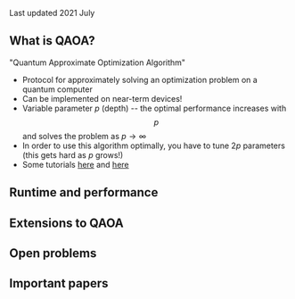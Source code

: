 Last updated 2021 July

## What is QAOA?

"Quantum Approximate Optimization Algorithm"

* Protocol for approximately solving an optimization problem on a quantum computer
* Can be implemented on near-term devices!
* Variable parameter $p$ (depth) -- the optimal performance increases with $$p$$ and solves the problem as $p \to \infty$ 
* In order to use this algorithm optimally, you have to tune $2p$ parameters (this gets hard as $p$ grows!)
* Some tutorials [here](https://pennylane.ai/qml/demos/tutorial_qaoa_maxcut.html) and [here](https://qiskit.org/textbook/ch-applications/qaoa.html)

## Runtime and performance

## Extensions to QAOA

## Open problems

## Important papers

